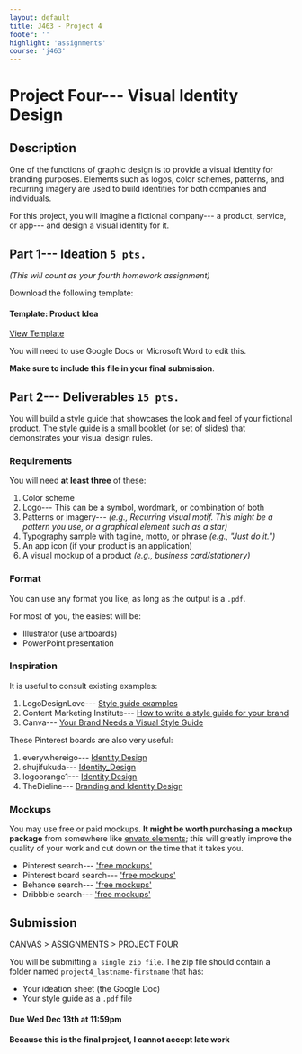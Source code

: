 ```yaml
---
layout: default
title: J463 - Project 4
footer: ''
highlight: 'assignments'
course: 'j463'
---
```


# Project Four--- Visual Identity Design
## Description
One of the functions of graphic design is to provide a visual identity for branding purposes. Elements such as logos, color schemes, patterns, and recurring imagery are used to build identities for both companies and individuals.

For this project, you will imagine a fictional company--- a product, service, or app--- and design a visual identity for it.


## Part 1--- Ideation `5 pts.`
_(This will count as your fourth homework assignment)_

Download the following template:

 <div class="card-block">
    <h4 class="card-title">Template: Product Idea</h4>
    <div class="spacer-1rem"></div>
    <a href="https://docs.google.com/document/d/1O_jetVKsUGoWR8PS8BlCycATp9y7kLbc2rolnUoVrPA/edit?usp=sharing" class="btn btn-primary" target="_blank">View Template</a>
 </div>

You will need to use Google Docs or Microsoft Word to edit this.

__Make sure to include this file in your final submission__.

## Part 2--- Deliverables `15 pts.`
You will build a style guide that showcases the look and feel of your fictional product. The style guide is a small booklet (or set of slides) that demonstrates your visual design rules.

### Requirements
You will need __at least three__ of these:

1. Color scheme
2. Logo--- This can be a symbol, wordmark, or combination of both
3. Patterns or imagery--- _(e.g., Recurring visual motif. This might be a pattern you use, or a graphical element such as a star)_
4. Typography sample with tagline, motto, or phrase _(e.g., "Just do it.")_
5. An app icon (if your product is an application)
6. A visual mockup of a product _(e.g., business card/stationery)_

### Format
You can use any format you like, as long as the output is a `.pdf`.

For most of you, the easiest will be:
 * Illustrator (use artboards)
 * PowerPoint presentation

### Inspiration
It is useful to consult existing examples:

1. LogoDesignLove--- [Style guide examples](https://www.logodesignlove.com/brand-identity-style-guides)
2. Content Marketing Institute--- [ How to write a style guide for your brand](http://contentmarketinginstitute.com/2017/05/write-style-guide-brand/)
3. Canva--- [Your Brand Needs a Visual Style Guide](https://designschool.canva.com/blog/your-brand-needs-a-visual-style-guide/)

These Pinterest boards are also very useful:

1. everywhereigo--- [Identity Design](https://www.pinterest.com/everywhereigo/identity-design/)
2. shujifukuda--- [Identity_Design](https://www.pinterest.com/shujifukuda/identity_design/)
3. logoorange1--- [Identity Design](https://www.pinterest.com/logoorange1/identity-design/)
4. TheDieline--- [Branding and Identity Design](https://www.pinterest.com/TheDieline/branding-and-identity-design/)

### Mockups
You may use free or paid mockups. __It might be worth purchasing a mockup package__ from somewhere like [envato elements](https://elements.envato.com); this will greatly improve the quality of your work and cut down on the time that it takes you.

 * Pinterest search--- ['free mockups'](https://www.pinterest.com/search/pins/?q=free+mockups)
 * Pinterest board search--- ['free mockups'](https://www.pinterest.com/search/boards/?q=free%20mockups&eq=free%20mockups&etslf=NaN)
 * Behance search--- ['free mockups'](https://www.behance.net/search?content=projects&sort=comments&time=week&search=free%20mockups)
 * Dribbble search--- ['free mockups'](https://dribbble.com/search?q=free+mockups)

## Submission
CANVAS > ASSIGNMENTS > PROJECT FOUR

You will be submitting `a single zip file`. The zip file should contain a folder named `project4_lastname-firstname` that has:
 * Your ideation sheet (the Google Doc)
 * Your style guide as a `.pdf` file

#### **Due Wed Dec 13th at 11:59pm**
#### Because this is the final project, **I cannot accept late work**
